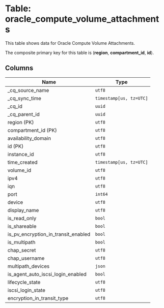 # Table: oracle_compute_volume_attachments

This table shows data for Oracle Compute Volume Attachments.

The composite primary key for this table is (**region**, **compartment_id**, **id**).

## Columns

| Name          | Type          |
| ------------- | ------------- |
|_cq_source_name|`utf8`|
|_cq_sync_time|`timestamp[us, tz=UTC]`|
|_cq_id|`uuid`|
|_cq_parent_id|`uuid`|
|region (PK)|`utf8`|
|compartment_id (PK)|`utf8`|
|availability_domain|`utf8`|
|id (PK)|`utf8`|
|instance_id|`utf8`|
|time_created|`timestamp[us, tz=UTC]`|
|volume_id|`utf8`|
|ipv4|`utf8`|
|iqn|`utf8`|
|port|`int64`|
|device|`utf8`|
|display_name|`utf8`|
|is_read_only|`bool`|
|is_shareable|`bool`|
|is_pv_encryption_in_transit_enabled|`bool`|
|is_multipath|`bool`|
|chap_secret|`utf8`|
|chap_username|`utf8`|
|multipath_devices|`json`|
|is_agent_auto_iscsi_login_enabled|`bool`|
|lifecycle_state|`utf8`|
|iscsi_login_state|`utf8`|
|encryption_in_transit_type|`utf8`|